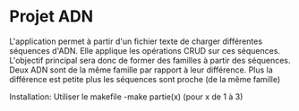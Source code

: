 # Projet ADN
L'application permet à partir d'un fichier texte de charger différentes séquences d'ADN.
Elle applique les opérations CRUD sur ces séquences. 
L'objectif principal sera donc de former des familles à partir des séquences.
Deux ADN sont de la même famille par rapport à leur différence.
Plus la différence est petite plus les séquences sont proche (de la même famille)

Installation: Utiliser le makefile
-make partie(x) (pour x de 1 à 3)
